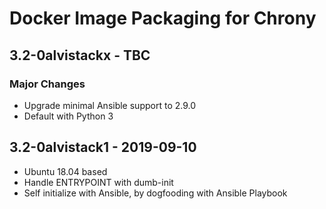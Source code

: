 # Docker Image Packaging for Chrony

## 3.2-0alvistackx - TBC

### Major Changes

  - Upgrade minimal Ansible support to 2.9.0
  - Default with Python 3

## 3.2-0alvistack1 - 2019-09-10

  - Ubuntu 18.04 based
  - Handle ENTRYPOINT with dumb-init
  - Self initialize with Ansible, by dogfooding with Ansible Playbook
